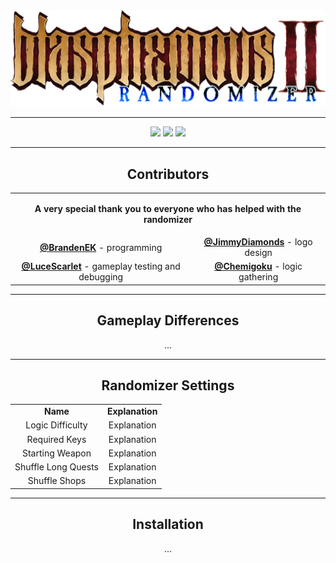 <div align="center">
  <img src="logo.png">
</div>

---

<div align="center">
  <img src="https://img.shields.io/github/v/release/BrandenEK/BlasII.Randomizer?style=for-the-badge">
  <img src="https://img.shields.io/github/last-commit/BrandenEK/BlasII.Randomizer?color=important&style=for-the-badge">
  <img src="https://img.shields.io/github/downloads/BrandenEK/BlasII.Randomizer/total?color=success&style=for-the-badge">
</div>

---

<div align="center">
  <h2>Contributors</h2>
  
  <table>
    <tr>
      <td align="center" colspan="3"> <p><b> A very special thank you to everyone who has helped with the randomizer </b></p> </td>
    </tr>
    <tr>
      <td align="center"> <b><a href="https://github.com/BrandenEK">@BrandenEK</a></b> - programming </td>
      <td align="center"> <b><a href="https://github.com/JimmyDiamonds">@JimmyDiamonds</a></b> - logo design </td>
    </tr>
    <tr>
      <td align="center"> <b><a href="https://github.com/LuceScarlet">@LuceScarlet</a></b> - gameplay testing and debugging </td>
      <td align="center"> <b><a href="#">@Chemigoku</a></b> - logic gathering </td>
    </tr>
  </table>
</div>

---

<div align="center">
  <h2>Gameplay Differences</h2>

  <p>...</p>
</div>

---

<div align="center">
  <h2>Randomizer Settings</h2>

  <table>
    <tr>
      <td align="center"><b> Name </b></td>
      <td align="center"><b> Explanation </b></td>
    </tr>
    <tr>
      <td align="center"> Logic Difficulty </td>
      <td align="center"> Explanation </td>
    </tr>
    <tr>
      <td align="center"> Required Keys </td>
      <td align="center"> Explanation </td>
    </tr>
    <tr>
      <td align="center"> Starting Weapon </td>
      <td align="center"> Explanation </td>
    </tr>
    <tr>
      <td align="center"> Shuffle Long Quests </td>
      <td align="center"> Explanation </td>
    </tr>
    <tr>
      <td align="center"> Shuffle Shops </td>
      <td align="center"> Explanation </td>
    </tr>
  </table>
</div>

---

<div align="center">
  <h2>Installation</h2>

  <p>...</p>
</div>
